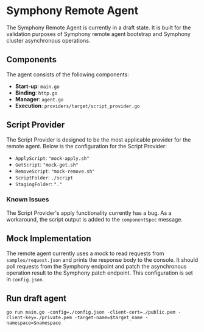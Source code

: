 # Symphony Remote Agent

The Symphony Remote Agent is currently in a draft state. It is built for the validation purposes of Symphony remote agent bootstrap and Symphony cluster asynchronous operations.

## Components

The agent consists of the following components:
- **Start-up**: `main.go`
- **Binding**: `http.go`
- **Manager**: `agent.go`
- **Execution**: `providers/target/script_provider.go`

## Script Provider

The Script Provider is designed to be the most applicable provider for the remote agent. Below is the configuration for the Script Provider:

- `ApplyScript`: `"mock-apply.sh"`
- `GetScript`: `"mock-get.sh"`
- `RemoveScript`: `"mock-remove.sh"`
- `ScriptFolder`: `./script`
- `StagingFolder`: `"."`

### Known Issues

The Script Provider's apply functionality currently has a bug. As a workaround, the script output is added to the `componentSpec` message.

## Mock Implementation

The remote agent currently uses a mock to read requests from `samples/request.json` and prints the response body to the console. It should poll requests from the Symphony endpoint and patch the asynchronous operation result to the Symphony patch endpoint. This configuration is set in `config.json`.

## Run draft agent
```
go run main.go -config=./config.json -client-cert=./public.pem -client-key=./private.pem -target-name=$target_name -namespace=$namespace
```